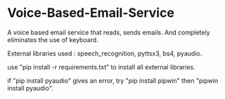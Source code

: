 # Voice-Based-Email-Service

A voice based email service that reads, sends emails. And completely eliminates the use of keyboard.

External libraries used : speech_recognition, pyttsx3, bs4, pyaudio.

use "pip install -r requirements.txt" to install all external libraries.

if "pip install pyaudio" gives an error, try "pip install pipwin" then "pipwin install pyaudio".
